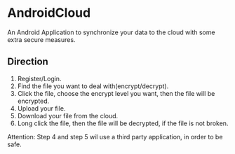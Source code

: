 AndroidCloud
============

An Android Application to synchronize your data to the cloud with some extra secure measures.

Direction
------
1. Register/Login.  
2. Find the file you want to deal with(encrypt/decrypt).  
3. Click the file, choose the encrypt level you want, then the file will be encrypted.  
4. Upload your file.  
5. Download your file from the cloud.  
6. Long click the file, then the file will be decrypted, if the file is not broken.  

Attention: Step 4 and step 5 wil use a third party application, in order to be safe.
